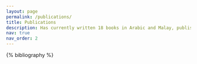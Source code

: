 ```yaml
---
layout: page
permalink: /publications/
title: Publications
description: Has currently written 18 books in Arabic and Malay, published in various countries like Beirut-Lebanon, Cairo-Egypt, Abu Dhabi-UAE, Turkey, Malaysia, Indonesia, and Brunei Darussalam
nav: true
nav_order: 2
---
```


<!-- _pages/publications.md -->
<div class="publications">

{% bibliography %}

</div>

